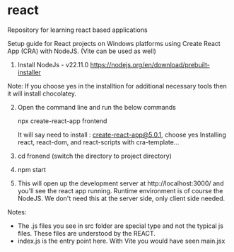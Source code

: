 # react
Repository for learning react based applications

Setup guide for React projects on Windows platforms using Create React App (CRA) with NodeJS. 
(Vite can be used as well)

1. Install NodeJs - v22.11.0
https://nodejs.org/en/download/prebuilt-installer

Note: If you choose yes in the installtion for additional necessary tools then
it will install chocolatey.

2. Open the command line and run the below commands

   npx create-react-app frontend

    It will say need to install : create-react-app@5.0.1, choose yes
    Installing react, react-dom, and react-scripts with cra-template...

3. cd fronend (switch the directory to project directory)

4. npm start

5. This will open up the development server at http://localhost:3000/ and you'll see the react app running.
   Runtime environment is of course the NodeJS. We don't need this at the server side, only client side needed.

Notes:

- The .js files you see in src folder are special type and not the typical js files.
  These files are understood by the REACT.
- index.js is the entry point here. With Vite you would have seen main.jsx